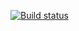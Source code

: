 [![Build status](https://ci.appveyor.com/api/projects/status/kfytodw8535j9jje?svg=true)](https://ci.appveyor.com/project/QA-Netology/hw-1-2-aqa-sew3i)